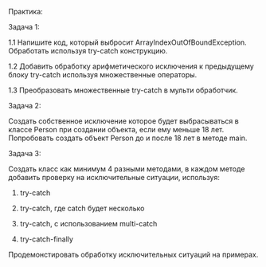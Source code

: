 Практика:

Задача 1:

1.1 Напишите код, который выбросит ArrayIndexOutOfBoundException. Обработать используя try-catch конструкцию.

1.2 Добавить обработку арифметического исключения к предыдущему блоку try-catch используя множественные операторы.

1.3 Преобразовать множественные try-catch в мульти обработчик.

Задача 2:

Создать собственное исключение которое будет выбрасываться в классе Person при создании объекта, если ему меньше 18 лет.
Попробовать создать объект Person до и после 18 лет в методе main.

Задача 3:

Создать класс как минимум 4 разными методами, в каждом методе добавить проверку на исключительные ситуации, используя:

1. try-catch

2. try-catch, где catch будет несколько

3. try-catch, с использованием multi-catch

4. try-catch-finally

Продемонстировать обработку исключительных ситуаций на примерах.